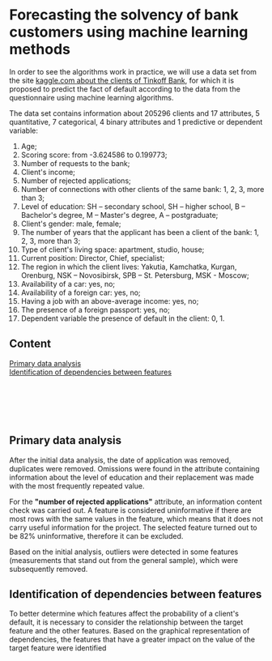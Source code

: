 # Forecasting the solvency of bank customers using machine learning methods

In order to see the algorithms work in practice, we will use a data set from the site [kaggle.com about the clients of Tinkoff Bank](https://www.kaggle.com/c/fintech-credit-scoring), for which it is proposed to predict the fact of default according to the data from the questionnaire using machine learning algorithms.

The data set contains information about 205296 clients and 17 attributes, 5 quantitative, 7 categorical, 4 binary attributes and 1 predictive or dependent variable:
1. Age;
2. Scoring score: from -3.624586 to 0.199773; 
3. Number of requests to the bank; 
4. Client's income;
5. Number of rejected applications;
6. Number of connections with other clients of the same bank: 1, 2, 3, more than 3;
7. Level of education: SH – secondary school, SH – higher school, B – Bachelor's degree, M – Master's degree, A – postgraduate;
8. Client's gender: male, female;
9. The number of years that the applicant has been a client of the bank: 1, 2, 3, more than 3;
10. Type of client's living space: apartment, studio, house;
11. Current position: Director, Chief, specialist;
12. The region in which the client lives: Yakutia, Kamchatka, Kurgan, Orenburg, NSK – Novosibirsk, SPB – St. Petersburg, MSK - Moscow;
13. Availability of a car: yes, no;
14. Availability of a foreign car: yes, no;
15. Having a job with an above-average income: yes, no;
16. The presence of a foreign passport: yes, no;
17. Dependent variable the presence of default in the client: 0, 1.

## Content
[Primary data analysis](#primary_data_analysis)   
[Identification of dependencies between features](#dependencies)    
[]()  
[]()  
[]()  
[]()  
[]()  
[]()  

<a name="primary_data_analysis"><h2>Primary data analysis</h2></a>
After the initial data analysis, the date of application was removed, duplicates were removed. Omissions were found in the attribute containing information about the level of education and their replacement was made with the most frequently repeated value.

For the **"number of rejected applications"** attribute, an information content check was carried out. A feature is considered uninformative if there are most rows with the same values in the feature, which means that it does not carry useful information for the project. The selected feature turned out to be 82% uninformative, therefore it can be excluded.

Based on the initial analysis, outliers were detected in some features (measurements that stand out from the general sample), which were subsequently removed.

<a name="dependencies"><h2>Identification of dependencies between features</h2></a>
To better determine which features affect the probability of a client's default, it is necessary to consider the relationship between the target feature and the other features. Based on the graphical representation of dependencies, the features that have a greater impact on the value of the target feature were identified
